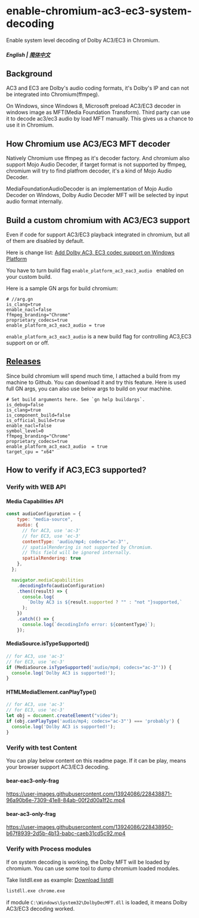 # enable-chromium-ac3-ec3-system-decoding
Enable system level decoding of Dolby AC3/EC3 in Chromium.

##### English | [简体中文](./README.zh-cn.md)

## Background
AC3 and EC3 are Dolby's audio coding formats, it's Dolby's IP and can not be integrated into Chromium(ffmpeg).

On Windows, since Windows 8, Microsoft preload AC3/EC3 decoder in windows image as MFT(Media Foundation Transform). Third party can use it to decode ac3/ec3 audio by load MFT manually. This gives us a chance to use it in Chromium. 

## How Chromium use AC3/EC3 MFT decoder
Natively Chromium use ffmpeg as it's decoder factory. And chromium also support Mojo Audio Decoder, if target format is not supported by ffmpeg, chromium will try to find platfrom decoder, it's a kind of Mojo Audio Decoder.

MediaFoundationAudioDecoder is an implementation of Mojo Audio Decoder on Windows, Dolby Audio Decoder MFT will be selected by input audio format internally. 

## Build a custom chromium with AC3/EC3 support
Even if code for support AC3/EC3 playback integrated in chromium, but all of them are disabled by default.

Here is change list: [Add Dolby AC3, EC3 codec support on Windows Platform](https://chromium-review.googlesource.com/c/chromium/src/+/4116077)

You have to turn build flag `enable_platform_ac3_eac3_audio ` enabled on your custom build.

Here is a sample GN args for build chromium:

    # //arg.gn
    is_clang=true
    enable_nacl=false
    ffmpeg_branding="Chrome"
    proprietary_codecs=true
    enable_platform_ac3_eac3_audio = true

`enable_platform_ac3_eac3_audio` is a new build flag for controlling AC3,EC3 support on or off.

## [Releases](https://github.com/cjw1115/enable-chromium-ac3-ec3-system-decoding/releases)
Since build chromium will spend much time, I attached a build from my machine to Github. You can download it and try this feature.
Here is used full GN args, you can also use below args to build on your machine.

    # Set build arguments here. See `gn help buildargs`.
    is_debug=false
    is_clang=true
    is_component_build=false
    is_official_build=true
    enable_nacl=false
    symbol_level=0
    ffmpeg_branding="Chrome"
    proprietary_codecs=true
    enable_platform_ac3_eac3_audio  = true
    target_cpu = "x64"

## How to verify if AC3,EC3 supported?

### Verify with WEB API
#### Media Capabilities API
```javascript
const audioConfiguration = {
    type: "media-source",
    audio: {
      // for AC3, use 'ac-3'
      // for EC3, use 'ec-3'
      contentType: 'audio/mp4; codecs="ac-3"',
      // spatialRendering is not supported by Chromium.
      // This field will be ignored internally.
      spatialRendering: true
    },
  };

  navigator.mediaCapabilities
    .decodingInfo(audioConfiguration)
    .then((result) => {
      console.log(
        `Dolby AC3 is ${result.supported ? "" : "not "}supported,`
      );
    })
    .catch(() => {
      console.log(`decodingInfo error: ${contentType}`);
    });
```

#### MediaSource.isTypeSupported()
```javascript
// for AC3, use 'ac-3'
// for EC3, use 'ec-3'
if (MediaSource.isTypeSupported('audio/mp4; codecs="ac-3"')) {
  console.log('Dolby AC3 is supported!');
}
```

#### HTMLMediaElement.canPlayType()
```javascript
// for AC3, use 'ac-3'
// for EC3, use 'ec-3'
let obj = document.createElement("video");
if (obj.canPlayType('audio/mp4; codecs="ac-3"') === 'probably') {
  console.log('Dolby AC3 is supported!');
}
```
### Verify with test Content
You can play below content on this readme page. If it can be play, means your browser support AC3/EC3 decoding.
#### bear-eac3-only-frag
https://user-images.githubusercontent.com/13924086/228438871-96a90b6e-7309-41e8-84ab-00f2d00a1f2c.mp4
#### bear-ac3-only-frag
https://user-images.githubusercontent.com/13924086/228438950-b67f8939-2d5b-4b13-babc-caeb31cd5c92.mp4

### Verify with Process modules
If on system decoding is working, the Dolby MFT will be loaded by chromium. You can use some tool to dump chromium loaded modules.

Take listdll.exe as example: [Download listdll](https://learn.microsoft.com/en-us/sysinternals/downloads/listdlls)

```bash
listdll.exe chrome.exe
```
if module `C:\Windows\System32\DolbyDecMFT.dll` is loaded, it means Dolby AC3/EC3 decoding worked.
